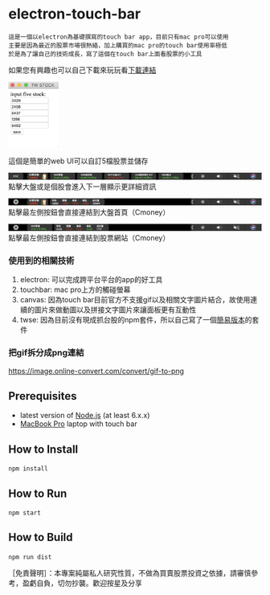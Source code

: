 # electron-touch-bar
```
這是一個以electron為基礎撰寫的touch bar app，目前只有mac pro可以使用
主要是因為最近的股票市場很熱絡，加上購買的mac pro的touch bar使用率極低
於是為了讓自己的技術成長，寫了這個在touch bar上面看股票的小工具
```
如果您有興趣也可以自己下載來玩玩看[下載連結](https://drive.google.com/open?id=1aMGcHm6IFYzHxjOM-nIusIsXwYrTDNtn)

<img src="./img/stock4.png" data-canonical-src="./img/stock4.png" width="100" height="130" />

這個是簡單的web UI可以自訂5檔股票並儲存

![image](/img/stock1.png)
點擊大盤或是個股會進入下一層顯示更詳細資訊

![image](/img/stock2.png)
點擊最左側按鈕會直接連結到大盤首頁（Cmoney）

![image](/img/stock3.png)
點擊最左側按鈕會直接連結到股票網站（Cmoney）

### 使用到的相關技術
1. electron: 可以完成跨平台平台的app的好工具
2. touchbar: mac pro上方的觸碰螢幕
3. canvas: 因為touch bar目前官方不支援gif以及相關文字圖片結合，故使用連續的圖片來做動圖以及拼接文字圖片來讓面板更有互動性
4. twse: 因為目前沒有現成抓台股的npm套件，所以自己寫了一個[簡易版本](https://www.npmjs.com/package/twse-stock-prices)的套件

### 把gif拆分成png連結

https://image.online-convert.com/convert/gif-to-png

## Prerequisites

* latest version of [Node.js](https://nodejs.org/) (at least 6.x.x)
* [MacBook Pro](http://www.apple.com/macbook-pro/) laptop with touch bar

## How to Install

    npm install
    
## How to Run

    npm start

## How to Build

    npm run dist


［免責聲明］：本專案純屬私人研究性質，不做為買賣股票投資之依據，請審慎參考，盈虧自負，切勿抄襲。歡迎按星及分享